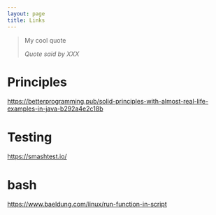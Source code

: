 ```yaml
---
layout: page
title: Links
---
```


> My cool quote
>
>  *Quote said by XXX*

# Principles

https://betterprogramming.pub/solid-principles-with-almost-real-life-examples-in-java-b292a4e2c18b

# Testing
https://smashtest.io/

# bash
https://www.baeldung.com/linux/run-function-in-script
